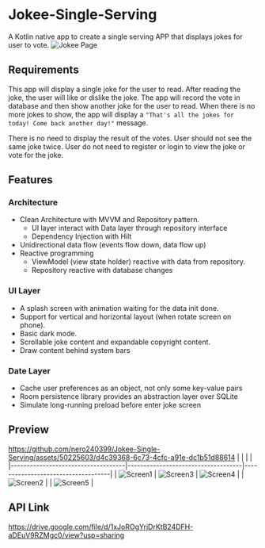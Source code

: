 # Jokee-Single-Serving

A Kotlin native app to create a single serving APP that displays jokes for user to vote.
![Jokee Page](./appview/Joke.png)

## Requirements

This app will display a single joke for the user to read.
After reading the joke, the user will like or dislike the joke.
The app will record the vote in database and then show another joke for the user to read.
When there is no more jokes to show, the app will display
a `"That's all the jokes for today! Come back another day!"` message.

There is no need to display the result of the votes.
User should not see the same joke twice.
User do not need to register or login to view the joke or vote for the joke.

## Features

### Architecture

- Clean Architecture with MVVM and Repository pattern.
    - UI layer interact with Data layer through repository interface
    - Dependency Injection with Hilt
- Unidirectional data flow (events flow down, data flow up)
- Reactive programming
    - ViewModel (view state holder) reactive with data from repository.
    - Repository reactive with database changes

### UI Layer

- A splash screen with animation waiting for the data init done.
- Support for vertical and horizontal layout (when rotate screen on phone).
- Basic dark mode.
- Scrollable joke content and expandable copyright content.
- Draw content behind system bars

### Date Layer

- Cache user preferences as an object, not only some key-value pairs
- Room persistence library provides an abstraction layer over SQLite
- Simulate long-running preload before enter joke screen

## Preview
https://github.com/nero240399/Jokee-Single-Serving/assets/50225603/d4c39368-6c73-4cfc-a91e-dc1b51d88614
|                                    |                                    |                                    |
|------------------------------------|------------------------------------|------------------------------------|
| ![Screen1](./appview/screen_1.png) | ![Screen3](./appview/screen_3.png) | ![Screen4](./appview/screen_4.png) |
| ![Screen2](./appview/screen_2.png) |
| ![Screen5](./appview/screen_5.png) | 

## API Link
https://drive.google.com/file/d/1xJoROgYrjDrKtB24DFH-aDEuV9RZMgc0/view?usp=sharing







